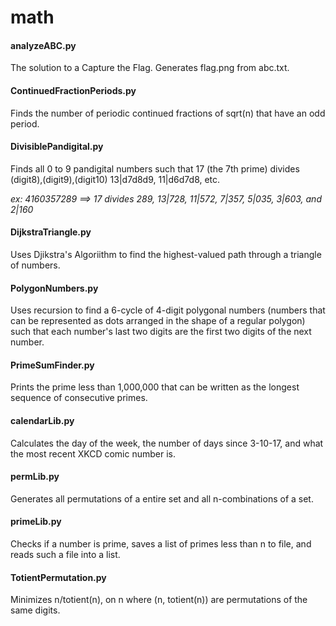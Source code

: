 # math
#### analyzeABC.py
The solution to a Capture the Flag. Generates flag.png from abc.txt.
#### ContinuedFractionPeriods.py
Finds the number of periodic continued fractions of sqrt(n) that have an odd period.
#### DivisiblePandigital.py
Finds all 0 to 9 pandigital numbers such that 17 (the 7th prime) divides (digit8),(digit9),(digit10) 13|d7d8d9, 11|d6d7d8, etc.

*ex: 4160357289 ==> 17 divides 289, 13|728, 11|572, 7|357, 5|035, 3|603, and 2|160*
#### DijkstraTriangle.py
Uses Djikstra's Algoriithm to find the highest-valued path through a triangle of numbers.
#### PolygonNumbers.py
Uses recursion to find a 6-cycle of 4-digit polygonal numbers (numbers that can be represented as dots arranged in the shape of a regular polygon) such that each number's last two digits are the first two digits of the next number.
#### PrimeSumFinder.py
Prints the prime less than 1,000,000 that can be written as the longest sequence of consecutive primes.
#### calendarLib.py
Calculates the day of the week, the number of days since 3-10-17, and what the most recent XKCD comic number is.
#### permLib.py
Generates all permutations of a entire set and all n-combinations of a set.
#### primeLib.py
Checks if a number is prime, saves a list of primes less than n to file, and reads such a file into a list.
#### TotientPermutation.py
Minimizes n/totient(n), on n where (n, totient(n)) are permutations of the same digits.
